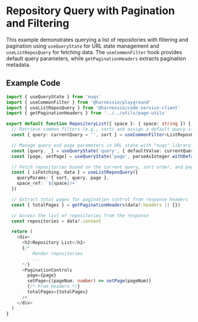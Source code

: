 # Repository Query with Pagination and Filtering

This example demonstrates querying a list of repositories with filtering and pagination using `useQueryState` for URL state management and `useListReposQuery` for fetching data. 
The `useCommonFilter` hook provides default query parameters, while `getPaginationHeaders` extracts pagination metadata.

## Example Code

```typescript
import { useQueryState } from 'nuqs'
import { useCommonFilter } from '@harnessio/playground'
import { useListReposQuery } from '@harnessio/code-service-client'
import { getPaginationHeaders } from '../../utils/page-utils'

export default function RepositoryList({ space }: { space: string }) {
  // Retrieve common filters (e.g., sort) and assign a default query if none is specified
  const { query: currentQuery = '', sort } = useCommonFilter<ListReposQueryQueryParams['sort']>()

  // Manage query and page parameters in URL state with "nuqs" library
  const [query, _] = useQueryState('query', { defaultValue: currentQuery })
  const [page, setPage] = useQueryState('page', parseAsInteger.withDefault(1))

  // Fetch repositories based on the current query, sort order, and page number
  const { isFetching, data } = useListReposQuery({
    queryParams: { sort, query, page },
    space_ref: `${space}/+`
  })

  // Extract total pages for pagination control from response headers
  const { totalPages } = getPaginationHeaders(data?.headers || {})

  // Access the list of repositories from the response
  const repositories = data?.content

  return (
    <div>
      <h2>Repository List</h2>
      {/* 
          Render repositories
          ... 
      */}
      <PaginationControls
        page={page}
        setPage={(pageNum: number) => setPage(pageNum)}
        {/* From headers */}
        totalPages={totalPages}
      />
    </div>
  )
}
